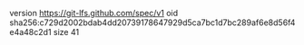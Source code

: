 version https://git-lfs.github.com/spec/v1
oid sha256:c729d2002bdab4dd20739178647929d5ca7bc1d7bc289af6e8d56f4e4a48c2d1
size 41
